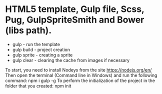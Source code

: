 # HTML5 template, Gulp file, Scss, Pug, GulpSpriteSmith and Bower (libs path).

- gulp - run the template
- gulp build - project creation
- gulp sprite - creating a sprite
- gulp clear - clearing the cache from images if necessary

To start, you need to install Nodeys from the site https://nodejs.org/en/
Then open the terminal (Command line in Windows) and run the following command: npm i gulp -g
To perform the initialization of the project in the folder that you created: npm init
